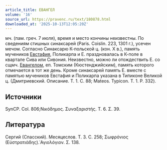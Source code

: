 ```yaml
---
article_title: ЕВАНГЕЛ
volume: '16'
source_url: https://pravenc.ru/text/180878.html
downloaded_at: '2025-10-13T12:05:20Z'
---
```


мч. (пам. греч. 7 июля), время и место кончины неизвестны. По сведениям стишных синаксарей (Paris. Coislin. 223, 1301 г.), усечен мечом. Согласно Синаксарю К-польской ц. (кон. Х в.), память мучеников [Евстафия](https://pravenc.ru/text/ЕВСТАФИЙ.html), Поликарпа и Е. праздновалась в К-поле в квартале Сива или Сивония. Неизвестно, можно ли отождествить Е. со сщмч. [Евангелом](https://pravenc.ru/text/Евангелом.html), еп. Томским (Кюстенджийским), память которого отмечается в тот же день. Кроме синаксарей память Е. вместе с памятью мучеников Евстафия и Поликарпа указана в Типиконе Великой ц. (Дмитриевский. Описание. Т. 1. С. 88; Mateos. Typicon. T. 1. P. 332).

## Источники

SynCP. Col. 806;Νικόδημος. Συναξαριστής. Τ. 6. Σ. 39.

## Литература

Сергий (Спасский). Месяцеслов. Т. 3. С. 258; Σωφρόνιος (Εὐστρατιάδης).῾Αγιολόγιον. Σ. 138.
